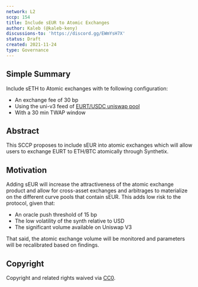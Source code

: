 ```yaml
---
network: L2
sccp: 154
title: Include sEUR to Atomic Exchanges
author: Kaleb (@kaleb-keny)
discussions-to: 'https://discord.gg/EWmYsH7X'
status: Draft
created: 2021-11-24
type: Governance
---
```


## Simple Summary
<!--"If you can't explain it simply, you don't understand it well enough." Provide a simplified and layman-accessible explanation of the SCCP.-->

Include sETH to Atomic exchanges with te following configuration:
- An exchange fee of 30 bp
- Using the uni-v3 feed of [EURT/USDC uniswap pool](https://info.uniswap.org/#/pools/0x1754b94a3e63be72efe44a1828cd81c4782a46c4)
- With a 30 min TWAP window

## Abstract
<!--A short (~200 word) description of the variable change proposed.-->

This SCCP proposes to include sEUR into atomic exchanges which will allow users to exchange EURT to ETH/BTC atomically through Synthetix.

## Motivation
<!--The motivation is critical for SCCPs that want to update variables within Synthetix. It should clearly explain why the existing variable is not incentive aligned. SCCP submissions without sufficient motivation may be rejected outright.-->

Adding sEUR will increase the attractiveness of the atomic exchange product and allow for cross-asset exchanges and arbitrages to materialize on the different curve pools that contain sEUR. This adds low risk to the protocol, given that:
- An oracle push threshold of 15 bp
- The low volatility of the synth relative to USD
- The significant volume available on Uniswap V3 

That said, the atomic exchange volume will be monitored and parameters will be recalibrated based on findings.

## Copyright
Copyright and related rights waived via [CC0](https://creativecommons.org/publicdomain/zero/1.0/).
